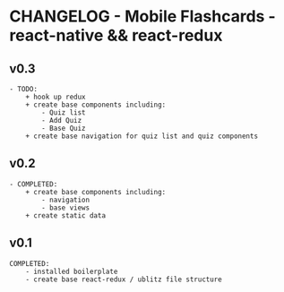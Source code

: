 # CHANGELOG - Mobile Flashcards - react-native && react-redux  

## v0.3
	- TODO:
		+ hook up redux
		+ create base components including:
			- Quiz list
			- Add Quiz
			- Base Quiz
		+ create base navigation for quiz list and quiz components

## v0.2
	- COMPLETED:
		+ create base components including:
			- navigation
			- base views
		+ create static data

## v0.1 
	COMPLETED:
		- installed boilerplate
		- create base react-redux / ublitz file structure